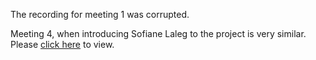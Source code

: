 The recording for meeting 1 was corrupted.

Meeting 4, when introducing Sofiane Laleg to the project is very similar. Please [click here](../meeting4.md) to view.
